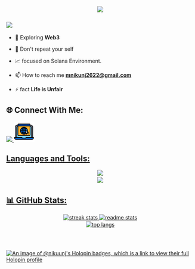 
<h1 align="center">
  <a href="https://git.io/typing-svg">
    <img src="https://readme-typing-svg.herokuapp.com/?lines=Hello,+There!+👋;This+is+Nikunj....;Nice+to+meet+you!&center=true&size=30">
  </a>
</h1> 


[![](https://komarev.com/ghpvc/?username=Nikuunj&color=blueviolet&style=for-the-badge)](https://github.com/Nikuunj)
 

 <!-- ![developer](developer.svg) -->

- 🌱 Exploring **Web3** 

- 💬 Don't repeat your self
  
- 📈 focused on Solana Environment.

- 📫 How to reach me **mnikunj2622@gmail.com**

- ⚡ fact **Life is Unfair**


## **🌐 Connect With Me:**
<p align="left">
  <a href="https://linkedin.com/in/makwana-nikunj" target="_blank">
    <img src="https://skillicons.dev/icons?i=linkedin" />
  </a>  
  <a href="https://nikunj-portfolio.vercel.app/" target="_blank">
    <img src="webicon.png"  width="55"/><br
  </a>
  
</p>


## **Languages and Tools:**
<p align="left">
  <div align="center">
    <img src="https://skillicons.dev/icons?i=typescript,javascript,rust,solidity,prisma,nodejs,express,nextjs,tailwind" />
    <br />
    <img src="https://skillicons.dev/icons?i=vite,npm,postman,postgres,mongodb,mysql,ipfs,docker,git,java" /><br>
  </div>
</p>

## **📊 GitHub Stats:**
  <div align=center>
  <img width=400 src="https://github-readme-streak-stats-salesp07.vercel.app/?user=Nikuunj&count_private=true&theme=highcontrast&border_radius=5" alt="streak stats"/>
  <img width=375 src="https://github-readme-stats-salesp07.vercel.app/api?username=Nikuunj&count_private=true&show_icons=true&theme=highcontrast&rank_icon=github&border_radius=5" alt="readme stats" />
  <br/>
  <img width=325 align="center" src="https://github-readme-stats-salesp07.vercel.app/api/top-langs/?username=Nikuunj&hide=html&langs_count=10&layout=compact&theme=highcontrast&border_radius=5&size_weight=0.5&count_weight=0.5&exclude_repo=github-readme-stats" alt="top langs" />
</div>

##
<br>
  
[![An image of @nikuunj's Holopin badges, which is a link to view their full Holopin profile](https://holopin.me/nikuunj)](https://holopin.io/@nikuunj)

